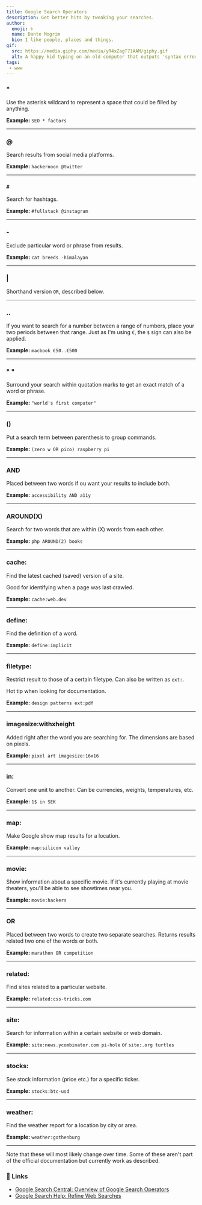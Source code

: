 ```yaml
---
title: Google Search Operators
description: Get better hits by tweaking your searches.
author:
  emoji: 🌀
  name: Dante Mogrim
  bio: I like people, places and things.
gif:
  src: https://media.giphy.com/media/yR4xZagT71AAM/giphy.gif
  alt: A happy kid typing on an old computer that outputs 'syntax error'.
tags:
 - www
---
```

### *

Use the asterisk wildcard to represent a space that could be filled by anything.

**Example:** `SEO * factors`

---

### @

Search results from social media platforms.

**Example:** `hackernoon @twitter`

---

### `#`

Search for hashtags.

**Example:** `#fullstack @instagram`

---

### -

Exclude particular word or phrase from results.

**Example:** `cat breeds -himalayan`

---

### |

Shorthand version `OR`, described below.

---

### ..

If you want to search for a number between a range of numbers, place your two periods between that range.
Just as I'm using `€`, the `$` sign can also be applied.

**Example:** `macbook €50..€500`

---

### " "

Surround your search within quotation marks to get an exact match of a word or phrase.

**Example:** `"world's first computer"`

---

### ()

Put a search term between parenthesis to group commands.

**Example:** `(zero w OR pico) raspberry pi`

---

### AND

Placed between two words if ou want your results to include both.

**Example:** `accessibility AND a11y`

---

### AROUND(X)

Search for two words that are within (X) words from each other.

**Example:** `php AROUND(2) books`

---

### cache:

Find the latest cached (saved) version of a site.

Good for identifying when a page was last crawled.

**Example:** `cache:web.dev`

---

### define:

Find the definition of a word.

**Example:** `define:implicit`

---

### filetype:

Restrict result to those of a certain filetype.
Can also be written as `ext:`.

Hot tip when looking for documentation.

**Example:** `design patterns ext:pdf`

---

### imagesize:withxheight

Added right after the word you are searching for. The dimensions are based on pixels.

**Example:** `pixel art imagesize:16x16`

---

### in:

Convert one unit to another. Can be currencies, weights, temperatures, etc.

**Example:** `1$ in SEK`

---

### map:

Make Google show map results for a location.

**Example:** `map:silicon valley`

---

### movie:

Show information about a specific movie.
If it's currently playing at movie theaters, you'll be able to see showtimes near you.

**Example:** `movie:hackers`

---

### OR

Placed between two words to create two separate searches.
Returns results related two one of the words or both.

**Example:** `marathon OR competition`

---

### related:

Find sites related to a particular website.

**Example:** `related:css-tricks.com`

---

### site:

Search for information within a certain website or web domain.

**Example:** `site:news.ycombinator.com pi-hole` or `site:.org turtles`

---

### stocks:

See stock information (price etc.) for a specific ticker.

**Example:** `stocks:btc-usd`

---

### weather:

Find the weather report for a location by city or area.

**Example:** `weather:gothenburg`

---

Note that these will most likely change over time.
Some of these aren't part of the official documentation but currently work as described.

### 🔗 Links

- [Google Search Central: Overview of Google Search Operators](https://developers.google.com/search/docs/advanced/debug/search-operators/overview)
- [Google Search Help: Refine Web Searches](https://support.google.com/websearch/answer/2466433?hl=en)
